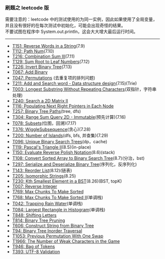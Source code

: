 ### 刷题之 leetcode 版   

需要注意的：leetcode 中的测试使用的为同一实例，因此如果使用了全局变量，并且没有很好的在每次测试中初始化，可能会出现奇怪的结果。  
不要试图在程序中 System.out.println，这会大大增大最后运行时间。  

---

-  [T151: Reverse Words in a String](https://leetcode.com/problems/reverse-words-in-a-string/)(7.9)
-  [T112: Path Num](https://leetcode.com/problems/path-sum/)(7.10)
-  [T216: Combination Sum III](https://leetcode.com/problems/combination-sum-iii/)(7.11)
-  [T129: Sum Root to Leaf Numbers](https://leetcode.com/problems/sum-root-to-leaf-numbers/)(7.12)
-  [T226: Invert Binary Tree](https://leetcode.com/problems/invert-binary-tree/)(7.13)
-  [T067: Add Binary](https://leetcode.com/submissions/detail/67001557/)
-  [T047: Permutations](https://leetcode.com/problems/permutations-ii/) (去重复项的排列问题)
-  [T211: Add and Search word - Data structure design](https://leetcode.com/problems/add-and-search-word-data-structure-design/)(7.15)(Trie)
-  [T003: Longest Substring Without Repeating Characters](https://leetcode.com/problems/longest-substring-without-repeating-characters/)(双指针，字符串处理)
-  [T240: Search a 2D Matrix II](https://leetcode.com/problems/search-a-2d-matrix-ii/)
-  [T116: Populating Next Right Pointers in Each Node](https://discuss.leetcode.com/topic/49510/java-concise-o-1-space-iterative-solution)
-  [T257: Binary Tree Paths](https://leetcode.com/problems/binary-tree-paths/)(tree, dfs)
-  [T304: Range Sum Query 2D - Immutable](https://leetcode.com/problems/range-sum-query-2d-immutable/)(预先计算)(7.16)
-  [T078: Subsets](https://leetcode.com/problems/subsets/)(位图，回溯)(7.17)
-  [T376: WiggleSubsequence](https://leetcode.com/problems/wiggle-subsequence/)(贪心)(7.28)
-  [T200: Number of Islands](https://leetcode.com/problems/number-of-islands/)(dfs, bfs, 并查集)(7.29)
-  [T096: Unique Binary Search Trees](https://leetcode.com/problems/unique-binary-search-trees/)(dp，cache)
-  [T119: Pascal's Triangle II](https://leetcode.com/problems/pascals-triangle-ii/)(8.5)(in-place)
-  [T150: Evaluate Reverse Polish Notation](https://leetcode.com/submissions/detail/69492191/)(8.6)(stack)
-  [T108: Convert Sorted Array to Binary Search Tree](https://leetcode.com/problems/convert-sorted-array-to-binary-search-tree/)(8.7)(分治，bst)
-  [T297: Serialize and Deserialize Binary Tree](https://leetcode.com/problems/serialize-and-deserialize-binary-tree/)(序列化，反序列化)
-  [T143: Reorder List](https://leetcode.com/submissions/detail/70163973/)(8.12)(链表)
-  [T205: Isomorphic Strings](https://leetcode.com/problems/isomorphic-strings/)(8.25)
-  [T230: Kth Smallest Element in a BST](https://leetcode.com/subscribe/)(8.26)(BST, topK)
-  [T007: Reverse Integer](https://leetcode.com/problems/reverse-integer/)
-  [T769: Max Chunks To Make Sorted](https://leetcode.com/problems/max-chunks-to-make-sorted/)
-  [T768: Max Chunks To Make Sorted II](https://leetcode.com/problems/max-chunks-to-make-sorted-ii/)(单调栈)
-  [T042: Trapping Rain Water](https://leetcode.com/problems/trapping-rain-water/)(单调栈)
-  [T084: Largest Rectangle in Histogram](https://leetcode.com/problems/largest-rectangle-in-histogram/)(单调栈)
-  [T848: Shifting Letters](https://leetcode.com/problems/shifting-letters)
-  [T814: Binary Tree Pruning](https://leetcode.com/problems/binary-tree-pruning/)
-  [T606: Construct String from Binary Tree](https://leetcode.com/problems/construct-string-from-binary-tree/)
-  [T94: Binary Tree Inorder Traversal](https://leetcode.com/problems/binary-tree-inorder-traversal/)
-  [T1053: Previous Permutation With One Swap](https://leetcode.com/problems/previous-permutation-with-one-swap/)
-  [T1966: The Number of Weak Characters in the Game](https://leetcode.com/problems/the-number-of-weak-characters-in-the-game/)
-  [T946: Bag of Tokens](https://leetcode.com/problems/bag-of-tokens/)
-  [T393: UTF-8 Validation](https://leetcode.com/problems/utf-8-validation/)